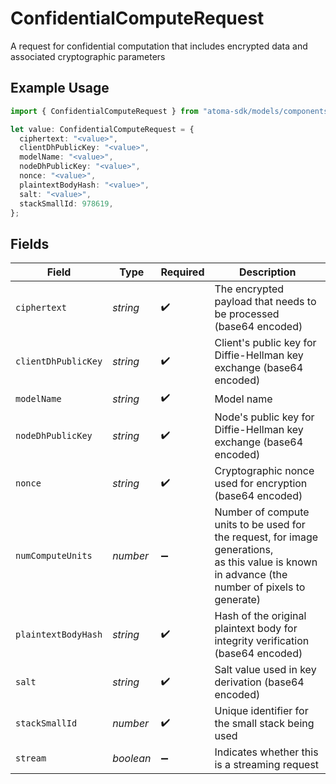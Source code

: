 # ConfidentialComputeRequest

A request for confidential computation that includes encrypted data and associated cryptographic parameters

## Example Usage

```typescript
import { ConfidentialComputeRequest } from "atoma-sdk/models/components";

let value: ConfidentialComputeRequest = {
  ciphertext: "<value>",
  clientDhPublicKey: "<value>",
  modelName: "<value>",
  nodeDhPublicKey: "<value>",
  nonce: "<value>",
  plaintextBodyHash: "<value>",
  salt: "<value>",
  stackSmallId: 978619,
};
```

## Fields

| Field                                                                                                                                           | Type                                                                                                                                            | Required                                                                                                                                        | Description                                                                                                                                     |
| ----------------------------------------------------------------------------------------------------------------------------------------------- | ----------------------------------------------------------------------------------------------------------------------------------------------- | ----------------------------------------------------------------------------------------------------------------------------------------------- | ----------------------------------------------------------------------------------------------------------------------------------------------- |
| `ciphertext`                                                                                                                                    | *string*                                                                                                                                        | :heavy_check_mark:                                                                                                                              | The encrypted payload that needs to be processed (base64 encoded)                                                                               |
| `clientDhPublicKey`                                                                                                                             | *string*                                                                                                                                        | :heavy_check_mark:                                                                                                                              | Client's public key for Diffie-Hellman key exchange (base64 encoded)                                                                            |
| `modelName`                                                                                                                                     | *string*                                                                                                                                        | :heavy_check_mark:                                                                                                                              | Model name                                                                                                                                      |
| `nodeDhPublicKey`                                                                                                                               | *string*                                                                                                                                        | :heavy_check_mark:                                                                                                                              | Node's public key for Diffie-Hellman key exchange (base64 encoded)                                                                              |
| `nonce`                                                                                                                                         | *string*                                                                                                                                        | :heavy_check_mark:                                                                                                                              | Cryptographic nonce used for encryption (base64 encoded)                                                                                        |
| `numComputeUnits`                                                                                                                               | *number*                                                                                                                                        | :heavy_minus_sign:                                                                                                                              | Number of compute units to be used for the request, for image generations,<br/>as this value is known in advance (the number of pixels to generate) |
| `plaintextBodyHash`                                                                                                                             | *string*                                                                                                                                        | :heavy_check_mark:                                                                                                                              | Hash of the original plaintext body for integrity verification (base64 encoded)                                                                 |
| `salt`                                                                                                                                          | *string*                                                                                                                                        | :heavy_check_mark:                                                                                                                              | Salt value used in key derivation (base64 encoded)                                                                                              |
| `stackSmallId`                                                                                                                                  | *number*                                                                                                                                        | :heavy_check_mark:                                                                                                                              | Unique identifier for the small stack being used                                                                                                |
| `stream`                                                                                                                                        | *boolean*                                                                                                                                       | :heavy_minus_sign:                                                                                                                              | Indicates whether this is a streaming request                                                                                                   |